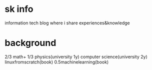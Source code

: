# sk info
information tech blog where i share experiences&amp;knowledge

# background
2/3 math+ 1/3 physics(university 1y)
computer science(university 2y)
linuxfromscratch(book)
0.5machinelearning(book)


